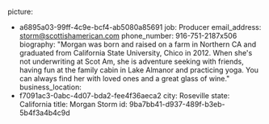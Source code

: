 picture:
  - a6895a03-99ff-4c9e-bcf4-ab5080a85691
job: Producer
email_address: storm@scottishamerican.com
phone_number: 916-751-2187x506
biography: "Morgan was born and raised on a farm in Northern CA and graduated from California State University, Chico in 2012. When she's not underwriting at Scot Am, she is adventure seeking with friends, having fun at the family cabin in Lake Almanor and practicing yoga. You can always find her with loved ones and a great glass of wine."
business_location:
  - f7091ac3-0abc-4d07-bda2-fee4f36aeca2
city: Roseville
state: California
title: Morgan Storm
id: 9ba7bb41-d937-489f-b3eb-5b4f3a4b4c9d
